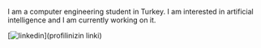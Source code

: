 I am a computer engineering student in Turkey. I am interested in artificial intelligence and I am currently working on it.

[![linkedin](https://img.shields.io/badge/Linkedin-000000?style=for-the-badge&logo=Linkedin&logoColor=white)](profilinizin linki)
